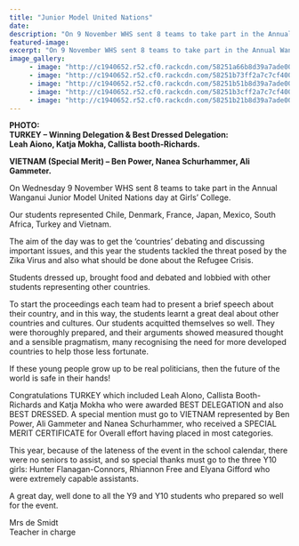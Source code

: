 ```yaml
---
title: "Junior Model United Nations"
date: 
description: "On 9 November WHS sent 8 teams to take part in the Annual Wanganui Junior Model United Nations day at Girls’ College. Congratulations to Leah Aiona, Katja Mokha & Callista booth-Richards..."
featured-image: 
excerpt: "On 9 November WHS sent 8 teams to take part in the Annual Wanganui Junior Model United Nations day at Girls’ College. Congratulations to Leah Aiona, Callista Booth-Richards and Katja Mokha and their Turkey team who were awarded Winning Delegation & Best Dressed Delegation."
image_gallery:
     - image: "http://c1940652.r52.cf0.rackcdn.com/58251a66b8d39a7ade00008b/turkey-winners.jpg"
     - image: "http://c1940652.r52.cf0.rackcdn.com/58251b73ff2a7c7cf400008e/vietnam-winners.jpg"
     - image: "http://c1940652.r52.cf0.rackcdn.com/58251b51b8d39a7ade000091/CHILE.jpg"
     - image: "http://c1940652.r52.cf0.rackcdn.com/58251b3cff2a7c7cf400008c/DENMARK-(1).jpg"
     - image: "http://c1940652.r52.cf0.rackcdn.com/58251b21b8d39a7ade00008f/france.jpg"
---
```


<p dir="ltr"><strong>PHOTO: <br />TURKEY &ndash; Winning Delegation &amp; Best Dressed Delegation:<br />Leah Aiono, Katja Mokha, Callista booth-Richards.<br /></strong></p>
<p dir="ltr"><strong>VIETNAM (Special Merit) &ndash; Ben Power, Nanea Schurhammer, Ali Gammeter.</strong></p>
<p dir="ltr"><span>On Wednesday 9</span><span>&nbsp;November WHS sent 8 teams to take part in the Annual Wanganui Junior Model United Nations day at Girls&rsquo; College. </span></p>
<p dir="ltr"><span>Our students represented Chile, Denmark, France, Japan, Mexico, South Africa, Turkey and Vietnam. </span></p>
<p dir="ltr"><span>The aim of the day was to get the &lsquo;countries&rsquo; debating and discussing important issues, and this year the students tackled the threat posed by the Zika Virus and also what should be done about the Refugee Crisis. </span></p>
<p dir="ltr"><span>Students dressed up, brought food and debated and lobbied with other students representing other countries. </span></p>
<p dir="ltr"><span>To start the proceedings each team had to present a brief speech about their country, and in this way, the students learnt a great deal about other countries and cultures. Our students acquitted themselves so well. They were thoroughly prepared, and their arguments showed measured thought and a sensible pragmatism, many recognising the need for more developed countries to help those less fortunate. </span></p>
<p dir="ltr"><span>If these young people grow up to be real politicians, then the future of the world is safe in their hands! </span></p>
<p dir="ltr"><span>Congratulations TURKEY which included Leah Alono, Callista Booth-Richards and Katja Mokha who were awarded BEST DELEGATION and also BEST DRESSED. A special mention must go to VIETNAM represented by Ben Power, Ali Gammeter and Nanea Schurhammer, who received a SPECIAL MERIT CERTIFICATE for Overall effort having placed in most categories.</span></p>
<p dir="ltr"><span>This year, because of the lateness of the event in the school calendar, there were no seniors to assist, and so special thanks must go to the three Y10 girls: Hunter Flanagan-Connors, Rhiannon Free and Elyana Gifford who were extremely capable assistants.</span></p>
<p dir="ltr"><span>A great day, well done to all the Y9 and Y10 students who prepared so well for the event.</span></p>
<p dir="ltr"><span>Mrs de Smidt<br />Teacher in charge</span></p>
<div><span><br /></span></div>

